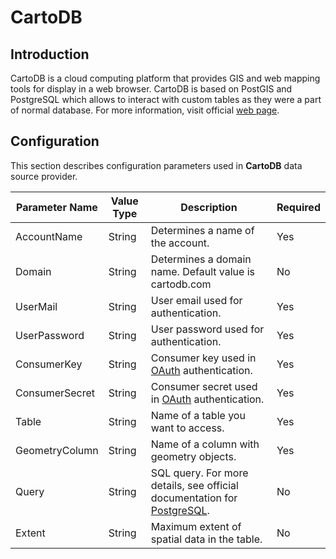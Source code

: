 # CartoDB

## Introduction

CartoDB is a cloud computing platform that provides GIS and web mapping tools for display in a web browser. CartoDB is based on PostGIS and PostgreSQL which allows to interact with custom tables as they were a part of normal database. For more information, visit official [web page](http://docs.cartodb.com/cartodb-platform/sql-api.html).

## Configuration

This section describes configuration parameters used in **CartoDB** data source provider.

Parameter Name | Value Type | Description | Required
------------ | ------------- | ------------- | -------------
AccountName | String | Determines a name of the account. | Yes
Domain | String | Determines a domain name. Default value is cartodb.com | No
UserMail | String | User email used for authentication. | Yes
UserPassword | String | User password used for authentication. | Yes
ConsumerKey | String | Consumer key used in [OAuth](http://hueniverse.com/oauth/) authentication. | Yes
ConsumerSecret | String | Consumer secret used in [OAuth](http://hueniverse.com/oauth/) authentication. | Yes
Table | String | Name of a table you want to access. | Yes
GeometryColumn | String | Name of a column with geometry objects. | Yes
Query | String | SQL query. For more details, see official documentation for [PostgreSQL](http://www.postgresql.org/docs/8.4/static/tutorial-select.html). | No
Extent | String | Maximum extent of spatial data in the table. | No

